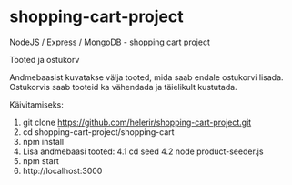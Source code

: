 # shopping-cart-project
NodeJS / Express / MongoDB - shopping cart project

Tooted ja ostukorv

Andmebaasist kuvatakse välja tooted, mida saab endale ostukorvi lisada.
Ostukorvis saab tooteid ka vähendada ja täielikult kustutada.

Käivitamiseks: 

1. git clone https://github.com/helerir/shopping-cart-project.git
2. cd shopping-cart-project/shopping-cart
3. npm install
4. Lisa andmebaasi tooted: 
  4.1 cd seed
  4.2 node product-seeder.js
5. npm start
6. http://localhost:3000
